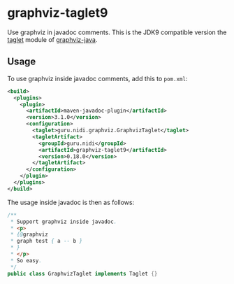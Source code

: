 # graphviz-taglet9
Use graphviz in javadoc comments.
This is the JDK9 compatible version the [taglet](https://github.com/nidi3/graphviz-java/tree/master/graphviz-taglet)
module of [graphviz-java](https://github.com/nidi3/graphviz-java).

## Usage
To use graphviz inside javadoc comments, add this to `pom.xml`:
```xml
<build>
  <plugins>
    <plugin>
      <artifactId>maven-javadoc-plugin</artifactId>
      <version>3.1.0</version>
      <configuration>
        <taglet>guru.nidi.graphviz.GraphvizTaglet</taglet>
        <tagletArtifact>
          <groupId>guru.nidi</groupId>
          <artifactId>graphviz-taglet9</artifactId>
          <version>0.18.0</version>
        </tagletArtifact>
      </configuration>
    </plugin>
  </plugins>
</build>
```

The usage inside javadoc is then as follows:
```java
/**
 * Support graphviz inside javadoc.
 * <p>
 * {@graphviz
 * graph test { a -- b }
 * }
 * </p>
 * So easy.
 */
public class GraphvizTaglet implements Taglet {}
```

